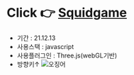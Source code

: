 # Click 👉 <a href="https://awesomeyelim.github.io/Squidgame_clone/">Squidgame</a>
- 기간 : 21.12.13
- 사용스택 : javascript
- 사용플러그인 : Three.js(webGL기반)
- 방향키↑ 
![오징어](https://user-images.githubusercontent.com/93499143/147043502-1f6ef8c2-faab-43c7-a4d9-2d4d7251c4b9.png)
